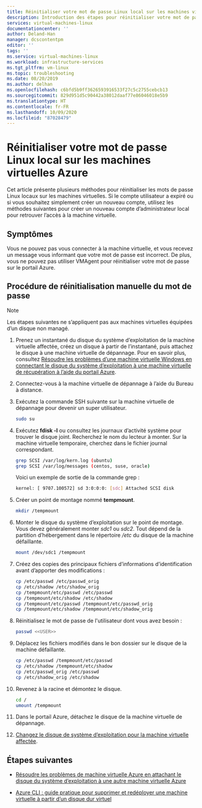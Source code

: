 ```yaml
---
title: Réinitialiser votre mot de passe Linux local sur les machines virtuelles Azure | Microsoft Docs
description: Introduction des étapes pour réinitialiser votre mot de passe Linux local sur la machine virtuelle Azure
services: virtual-machines-linux
documentationcenter: ''
author: Deland-Han
manager: dcscontentpm
editor: ''
tags: ''
ms.service: virtual-machines-linux
ms.workload: infrastructure-services
ms.tgt_pltfrm: vm-linux
ms.topic: troubleshooting
ms.date: 08/20/2019
ms.author: delhan
ms.openlocfilehash: c6bfd5b9ff3626593916533f27c5c2755cebcb13
ms.sourcegitcommit: 829d951d5c90442a38012daaf77e86046018e5b9
ms.translationtype: HT
ms.contentlocale: fr-FR
ms.lasthandoff: 10/09/2020
ms.locfileid: "87028479"
---
```

# <a name="how-to-reset-local-linux-password-on-azure-vms"></a>Réinitialiser votre mot de passe Linux local sur les machines virtuelles Azure

Cet article présente plusieurs méthodes pour réinitialiser les mots de passe Linux locaux sur les machines virtuelles. Si le compte utilisateur a expiré ou si vous souhaitez simplement créer un nouveau compte, utilisez les méthodes suivantes pour créer un nouveau compte d’administrateur local pour retrouver l’accès à la machine virtuelle.

## <a name="symptoms"></a>Symptômes

Vous ne pouvez pas vous connecter à la machine virtuelle, et vous recevez un message vous informant que votre mot de passe est incorrect. De plus, vous ne pouvez pas utiliser VMAgent pour réinitialiser votre mot de passe sur le portail Azure.

## <a name="manual-password-reset-procedure"></a>Procédure de réinitialisation manuelle du mot de passe

> [!NOTE]
> Les étapes suivantes ne s’appliquent pas aux machines virtuelles équipées d’un disque non managé.

1. Prenez un instantané du disque du système d’exploitation de la machine virtuelle affectée, créez un disque à partir de l’instantané, puis attachez le disque à une machine virtuelle de dépannage. Pour en savoir plus, consultez [Résoudre les problèmes d’une machine virtuelle Windows en connectant le disque du système d’exploitation à une machine virtuelle de récupération à l’aide du portail Azure](troubleshoot-recovery-disks-portal-linux.md).

2. Connectez-vous à la machine virtuelle de dépannage à l’aide du Bureau à distance.

3.  Exécutez la commande SSH suivante sur la machine virtuelle de dépannage pour devenir un super utilisateur.

    ```bash
    sudo su
    ```

4.  Exécutez **fdisk -l** ou consultez les journaux d’activité système pour trouver le disque joint. Recherchez le nom du lecteur à monter. Sur la machine virtuelle temporaire, cherchez dans le fichier journal correspondant.

    ```bash
    grep SCSI /var/log/kern.log (ubuntu)
    grep SCSI /var/log/messages (centos, suse, oracle)
    ```

    Voici un exemple de sortie de la commande grep :

    ```bash
    kernel: [ 9707.100572] sd 3:0:0:0: [sdc] Attached SCSI disk
    ```

5.  Créer un point de montage nommé **tempmount**.

    ```bash
    mkdir /tempmount
    ```

6.  Monter le disque du système d’exploitation sur le point de montage. Vous devez généralement monter *sdc1* ou *sdc2*. Tout dépend de la partition d’hébergement dans le répertoire */etc* du disque de la machine défaillante.

    ```bash
    mount /dev/sdc1 /tempmount
    ```

7.  Créez des copies des principaux fichiers d’informations d’identification avant d’apporter des modifications :

    ```bash
    cp /etc/passwd /etc/passwd_orig    
    cp /etc/shadow /etc/shadow_orig    
    cp /tempmount/etc/passwd /etc/passwd
    cp /tempmount/etc/shadow /etc/shadow 
    cp /tempmount/etc/passwd /tempmount/etc/passwd_orig
    cp /tempmount/etc/shadow /tempmount/etc/shadow_orig
    ```

8.  Réinitialisez le mot de passe de l'utilisateur dont vous avez besoin :

    ```bash
    passwd <<USER>> 
    ```

9.  Déplacez les fichiers modifiés dans le bon dossier sur le disque de la machine défaillante.

    ```bash
    cp /etc/passwd /tempmount/etc/passwd
    cp /etc/shadow /tempmount/etc/shadow
    cp /etc/passwd_orig /etc/passwd
    cp /etc/shadow_orig /etc/shadow
    ```

10. Revenez à la racine et démontez le disque.

    ```bash
    cd /
    umount /tempmount
    ```

11. Dans le portail Azure, détachez le disque de la machine virtuelle de dépannage.

12. [Changez le disque de système d’exploitation pour la machine virtuelle affectée](troubleshoot-recovery-disks-portal-linux.md#swap-the-os-disk-for-the-vm).

## <a name="next-steps"></a>Étapes suivantes

* [Résoudre les problèmes de machine virtuelle Azure en attachant le disque du système d’exploitation à une autre machine virtuelle Azure](https://social.technet.microsoft.com/wiki/contents/articles/18710.troubleshoot-azure-vm-by-attaching-os-disk-to-another-azure-vm.aspx)

* [Azure CLI : guide pratique pour supprimer et redéployer une machine virtuelle à partir d’un disque dur virtuel](/archive/blogs/linuxonazure/azure-cli-how-to-delete-and-re-deploy-a-vm-from-vhd)
